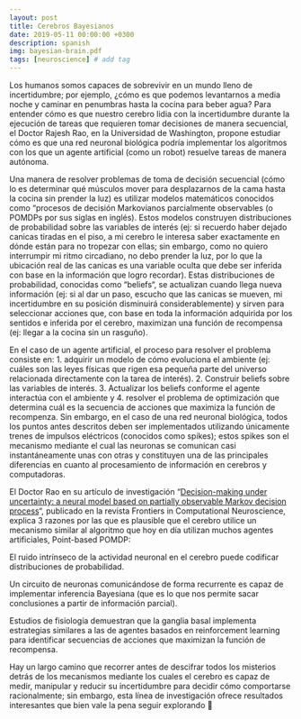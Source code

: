 ```yaml
---
layout: post
title: Cerebros Bayesianos
date: 2019-05-11 00:00:00 +0300
description: spanish
img: bayesian-brain.pdf
tags: [neuroscience] # add tag
---
```

Los humanos somos capaces de sobrevivir en un mundo lleno de incertidumbre; por ejemplo, ¿cómo es que podemos levantarnos a media noche y caminar en penumbras hasta la cocina para beber agua? Para entender cómo es que nuestro cerebro lidia con la incertidumbre durante la ejecución de tareas que requieren tomar decisiones de manera secuencial, el Doctor Rajesh Rao, en la Universidad de Washington, propone estudiar cómo es que una red neuronal biológica podría implementar los algoritmos con los que un agente artificial (como un robot) resuelve tareas de manera autónoma.

Una manera de resolver problemas de toma de decisión secuencial (cómo lo es determinar qué músculos mover para desplazarnos de la cama hasta la cocina sin prender la luz) es utilizar modelos matemáticos conocidos como “procesos de decisión Markovianos parcialmente observables (o POMDPs por sus siglas en inglés). Estos modelos construyen distribuciones de probabilidad sobre las variables de interés (ej: si recuerdo haber dejado canicas tiradas en el piso, a mi cerebro le interesa saber exactamente en dónde están para no tropezar con ellas; sin embargo, como no quiero interrumpir mi ritmo circadiano, no debo prender la luz, por lo que la ubicación real de las canicas es una variable oculta que debe ser inferida con base en la información que logro recordar). Estas distribuciones de probabilidad, conocidas como “beliefs“, se actualizan cuando llega nueva información (ej: si al dar un paso, escucho que las canicas se mueven, mi incertidumbre en su posición disminuirá considerablemente) y sirven para seleccionar acciones que, con base en toda la información adquirida por los sentidos e inferida por el cerebro, maximizan una función de recompensa (ej: llegar a la cocina sin un rasguño).

En el caso de un agente artificial, el proceso para resolver el problema consiste en: 1. adquirir un modelo de cómo evoluciona el ambiente (ej: cuáles son las leyes físicas que rigen esa pequeña parte del universo relacionada directamente con la tarea de interés). 2. Construir beliefs sobre las variables de interés. 3. Actualizar los beliefs conforme el agente interactúa con el ambiente y 4. resolver el problema de optimización que determina cuál es la secuencia de acciones que maximiza la función de recompenza. Sin embargo, en el caso de una red neuronal biológica, todos los puntos antes descritos deben ser implementados utilizando únicamente trenes de impulsos eléctricos (conocidos como spikes); estos spikes son el mecanismo mediante el cual las neuronas se comunican casi instantáneamente unas con otras y constituyen una de las principales diferencias en cuanto al procesamiento de información en cerebros y computadoras.

El Doctor Rao en su artículo de investigación “[Decision-making under uncertainty: a neural model based on partially observable Markov decision process](https://www.frontiersin.org/articles/10.3389/fncom.2010.00146/full)“, publicado en la revista Frontiers in Computational Neuroscience, explica 3 razones por las que es plausible que el cerebro utilice un mecanismo similar al algoritmo que hoy en día utilizan muchos agentes artificiales, Point-based POMDP:

El ruido intrínseco de la actividad neuronal en el cerebro puede codificar distribuciones de probabilidad.

Un circuito de neuronas comunicándose de forma recurrente es capaz de implementar inferencia Bayesiana (que es lo que nos permite sacar conclusiones a partir de información parcial).

Estudios de fisiología demuestran que la ganglia basal implementa estrategias similares a las de agentes basados en reinforcement learning para identificar secuencias de acciones que maximizan la función de recompensa.

Hay un largo camino que recorrer antes de descifrar todos los misterios detrás de los mecanismos mediante los cuales el cerebro es capaz de medir, manipular y reducir su incertidumbre para decidir cómo comportarse racionalmente; sin embargo, esta línea de investigación ofrece resultados interesantes que bien vale la pena seguir explorando 🙂